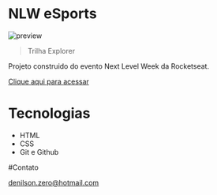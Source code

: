 # NLW eSports

![preview](./.gtihub/preview.png)

> Trilha Explorer

Projeto construido do evento Next Level Week da Rocketseat.

[Clique aqui para acessar](https://denilson-sp.github.io/Projeto_Rocket_NWL/)

# Tecnologias

- HTML
- CSS
- Git e Github

#Contato

denilson.zero@hotmail.com
